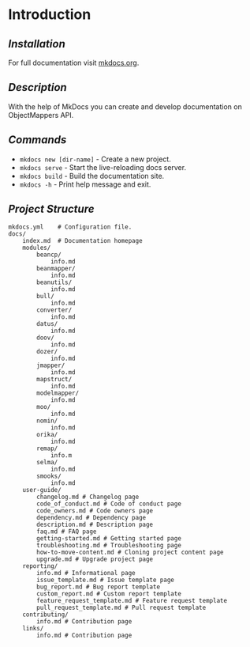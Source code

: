 # Introduction

## _Installation_

For full documentation visit [mkdocs.org](https://www.mkdocs.org).

## _Description_

With the help of MkDocs you can create and develop documentation on ObjectMappers API.

## _Commands_

* `mkdocs new [dir-name]` - Create a new project.
* `mkdocs serve` - Start the live-reloading docs server.
* `mkdocs build` - Build the documentation site.
* `mkdocs -h` - Print help message and exit.

## _Project Structure_

```text
mkdocs.yml    # Configuration file.
docs/
    index.md  # Documentation homepage
    modules/
        beancp/
            info.md
        beanmapper/
            info.md
        beanutils/
            info.md
        bull/
            info.md
        converter/
            info.md
        datus/
            info.md
        doov/
            info.md
        dozer/
            info.md
        jmapper/
            info.md
        mapstruct/
            info.md
        modelmapper/
            info.md
        moo/
            info.md
        nomin/
            info.md
        orika/
            info.md
        remap/
            info.m
        selma/
            info.md
        smooks/
            info.md
    user-guide/
        changelog.md # Changelog page 
        code_of_conduct.md # Code of conduct page 
        code_owners.md # Code owners page 
        dependency.md # Dependency page 
        description.md # Description page
        faq.md # FAQ page
        getting-started.md # Getting started page
        troubleshooting.md # Troubleshooting page
        how-to-move-content.md # Cloning project content page
        upgrade.md # Upgrade project page
    reporting/
        info.md # Informational page
        issue_template.md # Issue template page
        bug_report.md # Bug report template
        custom_report.md # Custom report template
        feature_request_template.md # Feature request template
        pull_request_template.md # Pull request template
    contributing/
        info.md # Contribution page
    links/
        info.md # Contribution page
```

